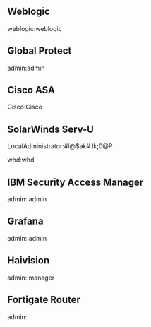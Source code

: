 ## Weblogic
weblogic:weblogic

## Global Protect
admin:admin

## Cisco ASA
Cisco:Cisco

## SolarWinds Serv-U
LocalAdministrator:#l@$ak#.lk;0@P

whd:whd

## IBM Security Access Manager
admin: admin

## Grafana
admin: admin

## Haivision
admin: manager

## Fortigate Router
admin: <blank>
